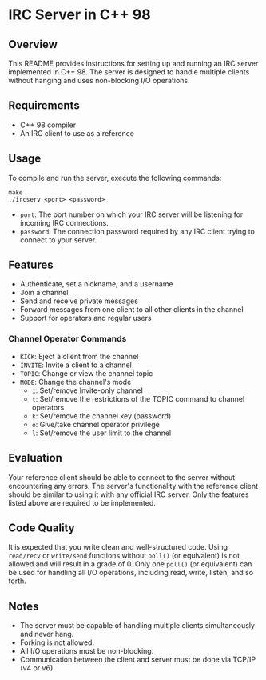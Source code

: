 # IRC Server in C++ 98

## Overview

This README provides instructions for setting up and running an IRC server implemented in C++ 98. The server is designed to handle multiple clients without hanging and uses non-blocking I/O operations.

## Requirements

* C++ 98 compiler
* An IRC client to use as a reference

## Usage

To compile and run the server, execute the following commands:

```
make
./ircserv <port> <password>
```

* `port`: The port number on which your IRC server will be listening for incoming IRC connections.
* `password`: The connection password required by any IRC client trying to connect to your server.

## Features

* Authenticate, set a nickname, and a username
* Join a channel
* Send and receive private messages
* Forward messages from one client to all other clients in the channel
* Support for operators and regular users

### Channel Operator Commands

* `KICK`: Eject a client from the channel
* `INVITE`: Invite a client to a channel
* `TOPIC`: Change or view the channel topic
* `MODE`: Change the channel's mode
  * `i`: Set/remove Invite-only channel
  * `t`: Set/remove the restrictions of the TOPIC command to channel operators
  * `k`: Set/remove the channel key (password)
  * `o`: Give/take channel operator privilege
  * `l`: Set/remove the user limit to the channel

## Evaluation

Your reference client should be able to connect to the server without encountering any errors. The server's functionality with the reference client should be similar to using it with any official IRC server. Only the features listed above are required to be implemented.

## Code Quality

It is expected that you write clean and well-structured code. Using `read/recv` or `write/send` functions without `poll()` (or equivalent) is not allowed and will result in a grade of 0. Only one `poll()` (or equivalent) can be used for handling all I/O operations, including read, write, listen, and so forth.

## Notes

* The server must be capable of handling multiple clients simultaneously and never hang.
* Forking is not allowed.
* All I/O operations must be non-blocking.
* Communication between the client and server must be done via TCP/IP (v4 or v6).
